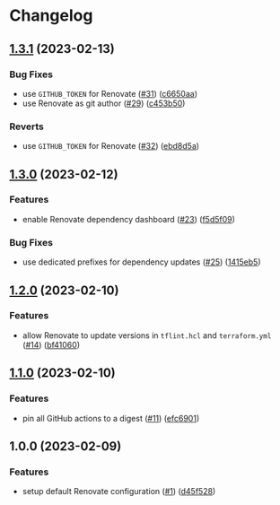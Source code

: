 # Changelog

## [1.3.1](https://github.com/Hapag-Lloyd/Renovate-Global-Configuration/compare/v1.3.0...v1.3.1) (2023-02-13)


### Bug Fixes

* use `GITHUB_TOKEN` for Renovate ([#31](https://github.com/Hapag-Lloyd/Renovate-Global-Configuration/issues/31)) ([c6650aa](https://github.com/Hapag-Lloyd/Renovate-Global-Configuration/commit/c6650aa02dca881da38713da46711a19ed78874f))
* use Renovate as git author ([#29](https://github.com/Hapag-Lloyd/Renovate-Global-Configuration/issues/29)) ([c453b50](https://github.com/Hapag-Lloyd/Renovate-Global-Configuration/commit/c453b50d884e63ee08aa0aadb41f6df772b7cf2f))


### Reverts

* use `GITHUB_TOKEN` for Renovate ([#32](https://github.com/Hapag-Lloyd/Renovate-Global-Configuration/issues/32)) ([ebd8d5a](https://github.com/Hapag-Lloyd/Renovate-Global-Configuration/commit/ebd8d5a01db02027142df583988fe365dcf86ebc))

## [1.3.0](https://github.com/Hapag-Lloyd/Renovate-Global-Configuration/compare/v1.2.0...v1.3.0) (2023-02-12)


### Features

* enable Renovate dependency dashboard ([#23](https://github.com/Hapag-Lloyd/Renovate-Global-Configuration/issues/23)) ([f5d5f09](https://github.com/Hapag-Lloyd/Renovate-Global-Configuration/commit/f5d5f09e7197c25776d9b8be01108f78844054a4))


### Bug Fixes

* use dedicated prefixes for dependency updates ([#25](https://github.com/Hapag-Lloyd/Renovate-Global-Configuration/issues/25)) ([1415eb5](https://github.com/Hapag-Lloyd/Renovate-Global-Configuration/commit/1415eb5143df74ddb50fcb35f05eb97b95536baf))

## [1.2.0](https://github.com/Hapag-Lloyd/Renovate-Global-Configuration/compare/v1.1.0...v1.2.0) (2023-02-10)


### Features

* allow Renovate to update versions in `tflint.hcl` and `terraform.yml` ([#14](https://github.com/Hapag-Lloyd/Renovate-Global-Configuration/issues/14)) ([bf41060](https://github.com/Hapag-Lloyd/Renovate-Global-Configuration/commit/bf4106091646ec09cfa22c27c28b7fa2ed7f9a31))

## [1.1.0](https://github.com/Hapag-Lloyd/Renovate-Global-Configuration/compare/v1.0.0...v1.1.0) (2023-02-10)


### Features

* pin all GitHub actions to a digest ([#11](https://github.com/Hapag-Lloyd/Renovate-Global-Configuration/issues/11)) ([efc6901](https://github.com/Hapag-Lloyd/Renovate-Global-Configuration/commit/efc6901b910401d5330ab95223fba17e56dcf119))

## 1.0.0 (2023-02-09)


### Features

* setup default Renovate configuration ([#1](https://github.com/Hapag-Lloyd/Renovate-Global-Configuration/issues/1)) ([d45f528](https://github.com/Hapag-Lloyd/Renovate-Global-Configuration/commit/d45f528c40c2d830d82d00997c52decc92150f8e))
